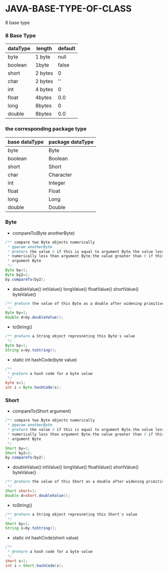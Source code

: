 # JAVA-BASE-TYPE-OF-CLASS

8 base type

### 8 Base Type

| dataType | length |default|
|----------|----|----|
| byte     | 1 byte |null|
| boolean  |1byte|false|
| short    | 2 bytes |0|
| char     | 2 bytes |''|
| int      | 4 bytes |0|
| float    | 4bytes |0.0|
| long     | 8bytes |0|
| double   | 8bytes |0.0|

### the corresponding package type

|base dataType| package dataType |
|------------------|------------------|
|byte| Byte             |
|boolean| Boolean          |
|short| Short            |
|char| Character        |
|int|Integer|
|float|Float|
|long|Long|
|double|Double|

### Byte

+ compareTo(Byte anotherByte)
```java
/** compare two Byte objects numerically
 * @param anotherByte
 * @return the value 0 if this is equal to argument Byte,the value less than 0 if this 
 * numerically less than argument Byte,the value greater than 0 if this numerically is greater than
 * argument Byte
 */
Byte by=1;
Byte by2=2;
by.compareTo(by2);
```
+ doubleValue() intValue() longValue() floatValue() shortValue() byteValue()
```java
/** @return the value of this Byte as a double after widening primitive conversion.
 */
Byte by=1;
Double d=by.doubleValue();
```
+ toString()
```java
/** @return a String object represneting this Byte's value
 */
Byte by=1;
String s=by.toString();
```
+ static int hashCode(byte value)
```java
/**
 * @return a hash code for a byte value
 */
byte s=1;
int i = Byte.hashCode(s);
```
### Short
+ compareTo(Short argument)
```java
/** compare two Byte objects numerically
 * @param anotherByte
 * @return the value 0 if this is equal to argument Byte,the value less than 0 if this 
 * numerically less than argument Byte,the value greater than 0 if this numerically is greater than
 * argument Byte
 */
Short by=1;
Short by2=2;
by.compareTo(by2);
```

+ doubleValue() intValue() longValue() floatValue() shortValue() byteValue()
```java
/** @return the value of this Short as a double after widening primitive conversion.
 */
Short short=1;
Double d=short.doubleValue();
```
+ toString()
```java
/** @return a String object represneting this Short's value
 */
Short by=1;
String s=by.toString();
```
+ static int hashCode(short value)
```java
/**
 * @return a hash code for a byte value
 */
short s=1;
int i = Short.hashCode(s);
```



